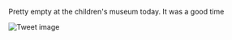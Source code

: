 Pretty empty at the children's museum today. It was a good time


![Tweet image](/assets/crosspoast/Gpj5PN0bcAAauVj.jpg)

